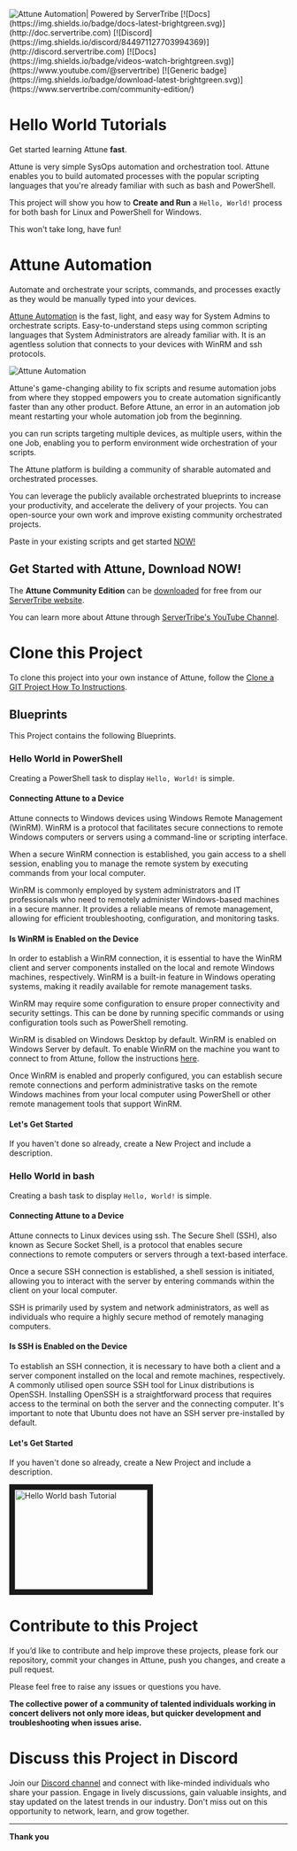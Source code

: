 

<img src="servertribe.com/wp-content/uploads/2022/06/AttuneLogoV2_powered_by.png" alt="Attune Automation| Powered by ServerTribe"/>
[![Docs](https://img.shields.io/badge/docs-latest-brightgreen.svg)](http://doc.servertribe.com)
[![Discord](https://img.shields.io/discord/844971127703994369)](http://discord.servertribe.com)
[![Docs](https://img.shields.io/badge/videos-watch-brightgreen.svg)](https://www.youtube.com/@servertribe)
[![Generic badge](https://img.shields.io/badge/download-latest-brightgreen.svg)](https://www.servertribe.com/community-edition/)

# Hello World Tutorials

Get started learning Attune **fast**.

Attune is very simple SysOps automation and orchestration tool. Attune 
enables you to build automated processes with the popular scripting 
languages that you're already familiar with such as bash and PowerShell.

This project will show you how to **Create and Run** a `Hello, World!` 
process for both bash for Linux and PowerShell for Windows.

This won't take long, have fun!




# Attune Automation

Automate and orchestrate your scripts, commands, and processes exactly as they
would be manually typed into your devices.

[Attune Automation](https://www.servertribe.com/)
is the fast, light, and easy way for System Admins to orchestrate scripts.
Easy-to-understand steps using common scripting languages that System
Administrators are already familiar with. It is an agentless solution that
connects to your devices with WinRM and ssh protocols.

<img src="${imgAttuneAutomation}" alt="Attune Automation"/>

Attune's game-changing ability to fix scripts and resume automation jobs from
where they stopped empowers you to create automation significantly faster
than any other product. Before Attune, an error in an automation job meant
restarting your whole automation job from the beginning.

you can run scripts targeting multiple devices, as multiple users, within the
one Job, enabling you to perform environment wide orchestration of your scripts.

The Attune platform is building a community of sharable automated and
orchestrated processes.

You can leverage the publicly available orchestrated blueprints to increase
your productivity, and accelerate the delivery of your projects. You can
open-source your own work and improve existing community orchestrated projects.

Paste in your existing scripts and get started
[NOW!](https://www.servertribe.com/download-attune-registration/)

## Get Started with Attune, Download NOW!

The **Attune Community Edition** can be
[downloaded](https://www.servertribe.com/download-attune-registration/)
for free from our
[ServerTribe website](https://www.servertribe.com/comunity-edition/).

You can learn more about Attune through
[ServerTribe's YouTube Channel](https://www.youtube.com/@servertribe).



# Clone this Project

To clone this project into your own instance of Attune, follow the
[Clone a GIT Project How To Instructions](https://servertribe-attune.readthedocs.io/en/latest/howto/design_workspace/clone_project.html).


## Blueprints

This Project contains the following Blueprints.



### Hello World in PowerShell

Creating a PowerShell task to display `Hello, World!` is simple.

#### Connecting Attune to a Device

Attune connects to Windows devices using Windows Remote Management 
(WinRM). WinRM is a protocol that facilitates secure connections 
to remote Windows computers or servers using a command-line or 
scripting interface.

When a secure WinRM connection is established, you gain access to a 
shell session, enabling you to manage the remote system by executing 
commands from your local computer.

WinRM is commonly employed by system administrators and IT 
professionals who need to remotely administer Windows-based 
machines in a secure manner. It provides a reliable means of 
remote management, allowing for efficient troubleshooting, 
configuration, and monitoring tasks.

#### Is WinRM is Enabled on the Device

In order to establish a WinRM connection, it is essential to have the 
WinRM client and server components installed on the local and remote 
Windows machines, respectively. WinRM is a built-in feature in Windows 
operating systems, making it readily available for remote management 
tasks.

WinRM may require some configuration to ensure proper connectivity 
and security settings. This can be done by running specific commands 
or using configuration tools such as PowerShell remoting.

WinRM is disabled on Windows Desktop by default. WinRM is enabled on 
Windows Server by default. To enable WinRM on the machine you want to 
connect to from Attune, follow the instructions 
[here](https://servertribe-attune.readthedocs.io/en/latest/howto/setup_winrm/setup_winrm_cifs_manually.html).

Once WinRM is enabled and properly configured, you can establish 
secure remote connections and perform administrative tasks on the 
remote Windows machines from your local computer using PowerShell or 
other remote management tools that support WinRM.


#### Let's Get Started

If you haven't done so already, create a New Project and include a 
description.

### Hello World in bash

Creating a bash task to display `Hello, World!` is simple.

#### Connecting Attune to a Device

Attune connects to Linux devices using ssh. The Secure Shell (SSH), 
also known as Secure Socket Shell, is a protocol that enables 
secure connections to remote computers or servers through a text-based 
interface.

Once a secure SSH connection is established, a shell session is 
initiated, allowing you to interact with the server by entering 
commands within the client on your local computer.

SSH is primarily used by system and network administrators, as 
well as individuals who require a highly secure method of remotely 
managing computers.

#### Is SSH is Enabled on the Device

To establish an SSH connection, it is necessary to have both a client 
and a server component installed on the local and remote machines, 
respectively. A commonly utilised open source SSH tool for Linux 
distributions is OpenSSH. Installing OpenSSH is a straightforward 
process that requires access to the terminal on both the server and 
the connecting computer. It's important to note that Ubuntu does not 
have an SSH server pre-installed by default.

#### Let's Get Started

If you haven't done so already, create a New Project and include a 
description.

<a href="http://www.youtube.com/watch?feature=player_embedded&v=LtnkjqieUIw
" target="_blank"><img src="http://img.youtube.com/vi/LtnkjqieUIw/0.jpg" 
alt="Hello World bash Tutorial" width="240" height="180" border="10" /></a>




# Contribute to this Project

If you’d like to contribute and help improve these projects, please fork our
repository, commit your changes in Attune, push you changes, and create a
pull request.

Please feel free to raise any issues or questions you have.

**The collective power of a community of talented individuals working in
concert delivers not only more ideas, but quicker development and
troubleshooting when issues arise.**

# Discuss this Project in Discord

Join our [Discord channel](http://discord.servertribe.com)
and connect with like-minded individuals who share your passion. Engage in
lively discussions, gain valuable insights, and stay updated on the latest
trends in our industry. Don't miss out on this opportunity to network, learn,
and grow together.

---

**Thank you**
